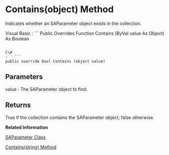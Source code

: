 <!-- loio3c1c637d6c5f10149bd0f9cb5dfb990a -->

# Contains\(object\) Method

Indicates whether an SAParameter object exists in the collection.



Visual Basic
:   ```
Public Overrides Function Contains (ByVal value As Object) As Boolean
```

C\#
:   ```
public override bool Contains (object value)
```



## Parameters

value
:   The SAParameter object to find.



## Returns

True if the collection contains the SAParameter object; false otherwise.

**Related Information**  


[SAParameter Class](saparameter-class-3c1c008.md "Represents a parameter to an SACommand, and optionally, its mapping to a DataSet column.")

[Contains\(string\) Method](contains-string-method-3c1c6b2.md "Indicates whether an SAParameter object exists in the collection.")

